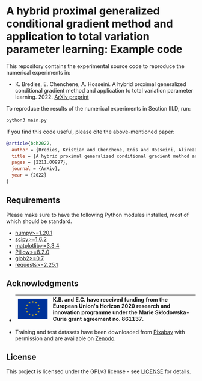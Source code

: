# A hybrid proximal generalized conditional gradient method and application to total variation parameter learning: Example code

This repository contains the experimental source code to reproduce the numerical experiments in:

* K. Bredies, E. Chenchene, A. Hosseini. A hybrid proximal generalized conditional gradient method and application to total variation parameter learning. 2022. [ArXiv preprint](https://arxiv.org/abs/2211.00997)

To reproduce the results of the numerical experiments in Section III.D, run:
```bash
python3 main.py
```

If you find this code useful, please cite the above-mentioned paper:
```BibTeX
@article{bch2022,
  author = {Bredies, Kristian and Chenchene, Enis and Hosseini, Alireza},
  title = {A hybrid proximal generalized conditional gradient method and application to total variation parameter learning},
  pages = {2211.00997},
  journal = {ArXiv},
  year = {2022}
}
```

## Requirements

Please make sure to have the following Python modules installed, most of which should be standard.

* [numpy>=1.20.1](https://pypi.org/project/numpy/)
* [scipy>=1.6.2](https://pypi.org/project/scipy/)
* [matplotlib>=3.3.4](https://pypi.org/project/matplotlib/)
* [Pillow>=8.2.0](https://pypi.org/project/Pillow/)
* [glob2>=0.7](https://pypi.org/project/glob2/)
* [requests>=2.25.1](https://pypi.org/project/requests/)

## Acknowledgments  

* | ![](<euflag.png>) | K.B. and E.C. have received funding from the European Union's Horizon 2020 research and innovation programme under the Marie Skłodowska-Curie grant agreement no. 861137. |
  |-------------------|---------------------------------------------------------------------------------------------------------------------------------------------------------------------------|
* Training and test datasets have been downloaded from [Pixabay](https://pixabay.com/) with permission and are available on [Zenodo](https://doi.org/10.5281/zenodo.7267054).
  
## License  
This project is licensed under the GPLv3 license - see [LICENSE](LICENSE) for details.

